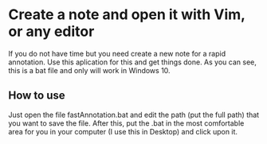 # Create a note and open it with Vim, or any editor

If you do not have time but you need create a new note for a rapid annotation. Use this aplication for this and get things done. As you can see, this is a bat file and only will work in Windows 10. 

## How to use

Just open the file fastAnnotation.bat and edit the path (put the full path) that you want to save the file. After this, put the .bat in the most comfortable area for you in your computer (I use this in Desktop) and click upon it.
